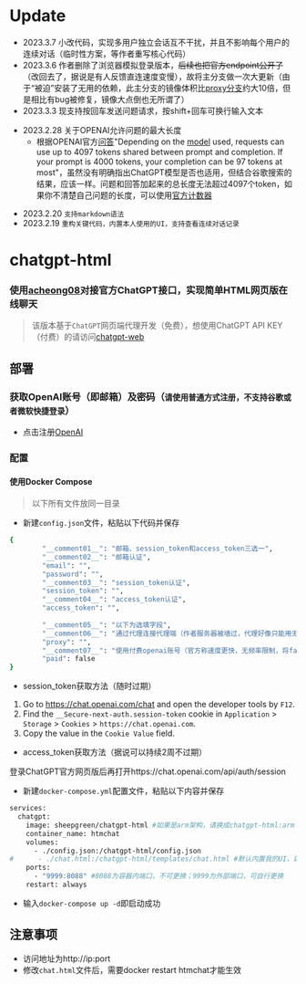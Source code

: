 # Update
 - 2023.3.7 小改代码，实现多用户独立会话互不干扰，并且不影响每个用户的连续对话（临时性方案，等作者重写核心代码）
 - 2023.3.6 作者删除了浏览器模拟登录版本，~~后续也把官方endpoint公开了~~（改回去了，据说是有人反馈直连速度变慢），故将主分支做一次大更新（由于“被迫”安装了无用的依赖，此主分支的镜像体积比[proxy分支](https://github.com/slippersheepig/chatgpt-html/tree/proxy)约大10倍，但是相比有bug被修复，镜像大点倒也无所谓了）
 - 2023.3.3 现支持按回车发送问题请求，按shift+回车可换行输入文本
+ 2023.2.28 关于OPENAI允许问题的最大长度
  + 根据OPENAI官方[问答](https://help.openai.com/en/articles/4936856-what-are-tokens-and-how-to-count-them)"Depending on the [model](https://platform.openai.com/docs/models/gpt-3) used, requests can use up to 4097 tokens shared between prompt and completion. If your prompt is 4000 tokens, your completion can be 97 tokens at most"，虽然没有明确指出ChatGPT模型是否也适用，但结合谷歌搜索的结果，应该一样。问题和回答加起来的总长度无法超过4097个token，如果你不清楚自己问题的长度，可以使用[官方计数器](https://platform.openai.com/tokenizer)
 - 2023.2.20 `支持markdown语法`
 - 2023.2.19 `重构关键代码，内置本人使用的UI，支持查看连续对话记录`
# chatgpt-html
### 使用[acheong08](https://github.com/acheong08/ChatGPT)对接官方ChatGPT接口，实现简单HTML网页版在线聊天
> 该版本基于`ChatGPT`网页端代理开发（免费），想使用ChatGPT API KEY（付费）的请访问[chatgpt-web](https://github.com/slippersheepig/chatgpt-web)
## 部署
### 获取OpenAI账号（即邮箱）及密码（`请使用普通方式注册，不支持谷歌或者微软快捷登录`）
- 点击注册[OpenAI](https://platform.openai.com/)
### 配置
#### 使用Docker Compose
> 以下所有文件放同一目录
- 新建`config.json`文件，粘贴以下代码并保存
```bash
{
        "__comment01__": "邮箱、session_token和access_token三选一",
        "__comment02__": "邮箱认证",
        "email": "",
        "password": "",
        "__comment03__": "session_token认证",
        "session_token": "",
        "__comment04__": "access_token认证",
        "access_token": "",
        
        "__comment05__": "以下为选填字段",
        "__comment06__": "通过代理连接代理端（作者服务器被墙过，代理好像只能用无密码认证的socks5或者http，请自行测试）",
        "proxy": "",
        "__comment07__": "使用付费openai账号（官方称速度更快，无频率限制，将false改为true）",
        "paid": false
}
```
 - session_token获取方法（随时过期）
1. Go to https://chat.openai.com/chat and open the developer tools by `F12`.
2. Find the `__Secure-next-auth.session-token` cookie in `Application` > `Storage` > `Cookies` > `https://chat.openai.com`.
3. Copy the value in the `Cookie Value` field.
 - access_token获取方法（据说可以持续2周不过期）

登录ChatGPT官方网页版后再打开https://chat.openai.com/api/auth/session 

- 新建`docker-compose.yml`配置文件，粘贴以下内容并保存
```bash
services:
  chatgpt:
    image: sheepgreen/chatgpt-html #如果是arm架构，请换成chatgpt-html:arm
    container_name: htmchat
    volumes:
      - ./config.json:/chatgpt-html/config.json
#      - ./chat.html:/chatgpt-html/templates/chat.html #默认内置我的UI，如需替换自用网页请取消注释
    ports:
      - "9999:8088" #8088为容器内端口，不可更换；9999为外部端口，可自行更换
    restart: always
```
- 输入`docker-compose up -d`即启动成功
## 注意事项
- 访问地址为http://ip:port
- 修改`chat.html`文件后，需要docker restart htmchat才能生效
